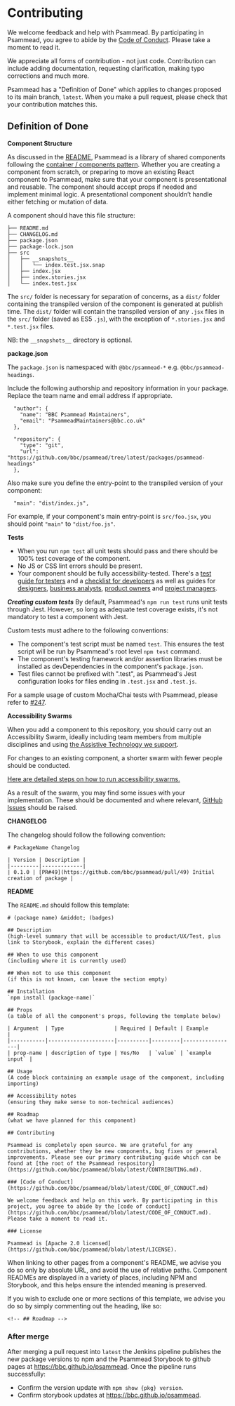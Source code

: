 # Contributing

We welcome feedback and help with Psammead. By participating in Psammead, you agree to abide by the [Code of Conduct](https://github.com/bbc/psammead/blob/latest/CODE_OF_CONDUCT.md). Please take a moment to read it.

We appreciate all forms of contribution - not just code. Contribution can include adding documentation, requesting clarification, making typo corrections and much more.

Psammead has a "Definition of Done" which applies to changes proposed to its main branch, `latest`. When you make a pull request, please check that your contribution matches this.

## Definition of Done

**Component Structure**

As discussed in the [README](https://github.com/bbc/psammead/blob/latest/README.md), Psammead is a library of shared components following the [container / components pattern](https://medium.com/@dan_abramov/smart-and-dumb-components-7ca2f9a7c7d0). Whether you are creating a component from scratch, or preparing to move an existing React component to Psammead, make sure that your component is presentational and reusable. The component should accept props if needed and implement minimal logic. A presentational component shouldn’t handle either fetching or mutation of data.

A component should have this file structure:

```
├── README.md
├── CHANGELOG.md
├── package.json
├── package-lock.json
├── src
│   ├── __snapshots__
│   │   └── index.test.jsx.snap
│   ├── index.jsx
│   ├── index.stories.jsx
│   └── index.test.jsx
```

The `src/` folder is necessary for separation of concerns, as a `dist/` folder containing the transpiled version of the component is generated at publish time. The `dist/` folder will contain the transpiled version of any `.jsx` files in the `src/` folder (saved as ES5 `.js`), with the exception of `*.stories.jsx` and `*.test.jsx` files.

NB: the `__snapshots__` directory is optional.

**package.json**

The `package.json` is namespaced with `@bbc/psammead-*` e.g. `@bbc/psammead-headings`.

Include the following authorship and repository information in your package. Replace the team name and email address if appropriate.

```
  "author": {
    "name": "BBC Psammead Maintainers",
    "email": "PsammeadMaintainers@bbc.co.uk"
  },
```

```
  "repository": {
    "type": "git",
    "url": "https://github.com/bbc/psammead/tree/latest/packages/psammead-headings"
  },
```

Also make sure you define the entry-point to the transpiled version of your component:

```
  "main": "dist/index.js",
```

For example, if your component's main entry-point is `src/foo.jsx`, you should point `"main"` to `"dist/foo.js"`.

**Tests**

- When you run `npm test` all unit tests should pass and there should be 100% test coverage of the component.
- No JS or CSS lint errors should be present.
- Your component should be fully accessibility-tested. There's a [test guide for testers](https://bbc-news.github.io/accessibility-news-and-you/accessibility-news-and-testers) and a [checklist for developers](https://bbc-news.github.io/accessibility-news-and-you/accessibility-news-and-developers) as well as guides for [designers](https://bbc-news.github.io/accessibility-news-and-you/accessibility-news-and-designers), [business analysts](https://bbc-news.github.io/accessibility-news-and-you/accessibility-news-and-business-analysts), [product owners](https://bbc-news.github.io/accessibility-news-and-you/accessibility-news-and-product-owners) and [project managers](https://bbc-news.github.io/accessibility-news-and-you/accessibility-news-and-project-managers).

**_Creating custom tests_**
By default, Psammead's `npm run test` runs unit tests through Jest. However, so long as adequate test coverage exists, it's not mandatory to test a component with Jest.

Custom tests must adhere to the following conventions:

- The component's test script must be named `test`. This ensures the test script will be run by Psammead's root level `npm test` command.
- The component's testing framework and/or assertion libraries must be installed as devDependencies in the component's `package.json`.
- Test files cannot be prefixed with ".test", as Psammead's Jest configuration looks for files ending in `.test.jsx` and `.test.js`.

For a sample usage of custom Mocha/Chai tests with Psammead, please refer to [#247](https://github.com/bbc/psammead/pull/247).

**Accessibility Swarms**

When you add a component to this repository, you should carry out an Accessibility Swarm, ideally including team members from multiple disciplines and using [the Assistive Technology we support](./README.md#assistive-technology-support).

For changes to an existing component, a shorter swarm with fewer people should be conducted.

[Here are detailed steps on how to run accessibility swarms.](https://bbc-news.github.io/accessibility-news-and-you/accessibility-swarms)

As a result of the swarm, you may find some issues with your implementation. These should be documented and where relevant, [GitHub Issues](https://github.com/bbc/psammead/issues/new?template=bug_report.md) should be raised.

**CHANGELOG**

The changelog should follow the following convention:

```
# PackageName Changelog

| Version | Description |
|---------|-------------|
| 0.1.0 | [PR#49](https://github.com/bbc/psammead/pull/49) Initial creation of package |
```

**README**

The `README.md` should follow this template:

```
# (package name) &middot; (badges)

## Description
(high-level summary that will be accessible to product/UX/Test, plus link to Storybook, explain the different cases)

## When to use this component
(including where it is currently used)

## When not to use this component
(if this is not known, can leave the section empty)

## Installation
`npm install (package-name)`

## Props
(a table of all the component's props, following the template below)

| Argument  | Type                | Required | Default | Example         |
|-----------|---------------------|----------|---------|-----------------|
| prop-name | description of type | Yes/No   | `value` | `example input` |

## Usage
(A code block containing an example usage of the component, including importing)

## Accessibility notes
(ensuring they make sense to non-technical audiences)

## Roadmap
(what we have planned for this component)

## Contributing

Psammead is completely open source. We are grateful for any contributions, whether they be new components, bug fixes or general improvements. Please see our primary contributing guide which can be found at [the root of the Psammead respository](https://github.com/bbc/psammead/blob/latest/CONTRIBUTING.md).

### [Code of Conduct](https://github.com/bbc/psammead/blob/latest/CODE_OF_CONDUCT.md)

We welcome feedback and help on this work. By participating in this project, you agree to abide by the [code of conduct](https://github.com/bbc/psammead/blob/latest/CODE_OF_CONDUCT.md). Please take a moment to read it.

### License

Psammead is [Apache 2.0 licensed](https://github.com/bbc/psammead/blob/latest/LICENSE).
```

When linking to other pages from a component's README, we advise you do so only by absolute URL, and avoid the use of relative paths. Component READMEs are displayed in a variety of places, including NPM and Storybook, and this helps ensure the intended meaning is preserved.

If you wish to exclude one or more sections of this template, we advise you do so by simply commenting out the heading, like so:

```
<!-- ## Roadmap -->
```

### After merge

After merging a pull request into `latest` the Jenkins pipeline publishes the new package versions to npm and the Psammead Storybook to github pages at https://bbc.github.io/psammead. Once the pipeline runs successfully:

- Confirm the version update with `npm show {pkg} version`.
- Confirm storybook updates at https://bbc.github.io/psammead.
